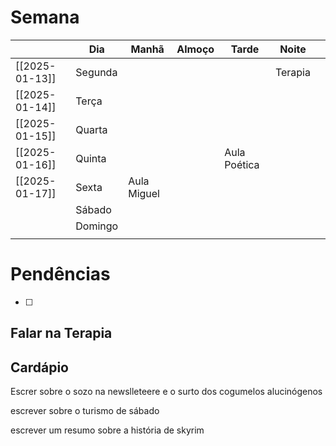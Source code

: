 # Semana
|                | **Dia** | Manhã       | Almoço | Tarde        | Noite   |     |
| -------------- | ------- | ----------- | ------ | ------------ | ------- | --- |
| [[2025-01-13]] | Segunda |             |        |              | Terapia |     |
| [[2025-01-14]] | Terça   |             |        |              |         |     |
| [[2025-01-15]] | Quarta  |             |        |              |         |     |
| [[2025-01-16]] | Quinta  |             |        | Aula Poética |         |     |
| [[2025-01-17]] | Sexta   | Aula Miguel |        |              |         |     |
|                | Sábado  |             |        |              |         |     |
|                | Domingo |             |        |              |         |     |
|                |         |             |        |              |         |     |

# Pendências
- [ ] 

## Falar na Terapia

## Cardápio


Escrer sobre o sozo na newslleteere e o surto dos cogumelos alucinógenos 

escrever sobre o turismo de sábado

escrever um resumo sobre a história de skyrim

